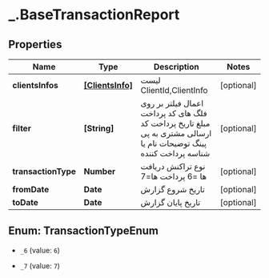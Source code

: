 # _.BaseTransactionReport

## Properties
Name | Type | Description | Notes
------------ | ------------- | ------------- | -------------
**clientsInfos** | [**[ClientsInfo]**](ClientsInfo.md) | لیست ClientId,ClientInfo | [optional] 
**filter** | **[String]** | اعمال فیلتر بر روی فلگ های   کد پرداخت  مبلغ  تاریخ پرداخت  کد ارسالی مشتری به پی پینگ  توضیحات  نام یا شناسه پرداخت کننده | [optional] 
**transactionType** | **Number** | نوع تراکنش  دریافت ها =6  پرداخت ها=7 | [optional] 
**fromDate** | **Date** | تاریخ شروع گزارش | [optional] 
**toDate** | **Date** | تاریخ پایان گزارش | [optional] 


<a name="TransactionTypeEnum"></a>
## Enum: TransactionTypeEnum


* `_6` (value: `6`)

* `_7` (value: `7`)




